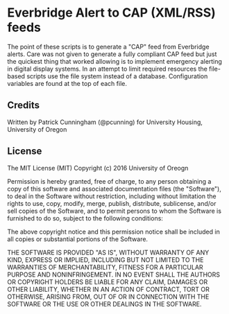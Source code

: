# Everbridge Alert to CAP (XML/RSS) feeds
The point of these scripts is to generate a "CAP" feed from Everbridge alerts. Care was not given to generate a fully compliant CAP feed but just the quickest thing that worked allowing is to implement emergency alerting in digital display systems. In an attempt to limit required resources the file-based scripts use the file system instead of a database. Configuration variables are found at the top of each file.

## Credits
Written by Patrick Cunningham (@pcunning) for University Housing, University of Oregon

## License
The MIT License (MIT)
Copyright (c) 2016 University of Oreogn

Permission is hereby granted, free of charge, to any person obtaining a copy of this software and associated documentation files (the "Software"), to deal in the Software without restriction, including without limitation the rights to use, copy, modify, merge, publish, distribute, sublicense, and/or sell copies of the Software, and to permit persons to whom the Software is furnished to do so, subject to the following conditions:

The above copyright notice and this permission notice shall be included in all copies or substantial portions of the Software.

THE SOFTWARE IS PROVIDED "AS IS", WITHOUT WARRANTY OF ANY KIND, EXPRESS OR IMPLIED, INCLUDING BUT NOT LIMITED TO THE WARRANTIES OF MERCHANTABILITY, FITNESS FOR A PARTICULAR PURPOSE AND NONINFRINGEMENT. IN NO EVENT SHALL THE AUTHORS OR COPYRIGHT HOLDERS BE LIABLE FOR ANY CLAIM, DAMAGES OR OTHER LIABILITY, WHETHER IN AN ACTION OF CONTRACT, TORT OR OTHERWISE, ARISING FROM, OUT OF OR IN CONNECTION WITH THE SOFTWARE OR THE USE OR OTHER DEALINGS IN THE SOFTWARE.